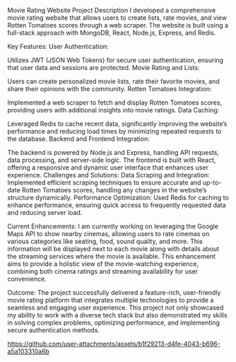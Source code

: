 Movie Rating Website Project Description
I developed a comprehensive movie rating website that allows users to create lists, rate movies, and view Rotten Tomatoes scores through a web scraper. The website is built using a full-stack approach with MongoDB, React, Node.js, Express, and Redis.

Key Features:
User Authentication:

Utilizes JWT (JSON Web Tokens) for secure user authentication, ensuring that user data and sessions are protected.
Movie Rating and Lists:

Users can create personalized movie lists, rate their favorite movies, and share their opinions with the community.
Rotten Tomatoes Integration:

Implemented a web scraper to fetch and display Rotten Tomatoes scores, providing users with additional insights into movie ratings.
Data Caching:

Leveraged Redis to cache recent data, significantly improving the website’s performance and reducing load times by minimizing repeated requests to the database.
Backend and Frontend Integration:

The backend is powered by Node.js and Express, handling API requests, data processing, and server-side logic.
The frontend is built with React, offering a responsive and dynamic user interface that enhances user experience.
Challenges and Solutions:
Data Scraping and Integration:
Implemented efficient scraping techniques to ensure accurate and up-to-date Rotten Tomatoes scores, handling any changes in the website’s structure dynamically.
Performance Optimization:
Used Redis for caching to enhance performance, ensuring quick access to frequently requested data and reducing server load.


Current Enhancements:
I am currently working on leveraging the Google Maps API to show nearby cinemas, allowing users to rate cinemas on various categories like seating, food, sound quality, and more. This information will be displayed next to each movie along with details about the streaming services where the movie is available. This enhancement aims to provide a holistic view of the movie-watching experience, combining both cinema ratings and streaming availability for user convenience.

Outcome:
The project successfully delivered a feature-rich, user-friendly movie rating platform that integrates multiple technologies to provide a seamless and engaging user experience. This project not only showcased my ability to work with a diverse tech stack but also demonstrated my skills in solving complex problems, optimizing performance, and implementing secure authentication methods.




https://github.com/user-attachments/assets/b1f29213-d4fe-4043-b696-a5a103310a6b

